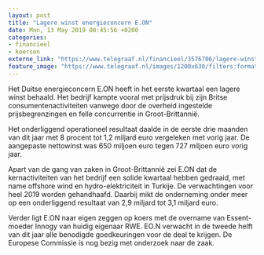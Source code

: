 ```yaml
---
layout: post
title: "Lagere winst energieconcern E.ON"
date: Mon, 13 May 2019 08:45:56 +0200
categories: 
- financieel 
- koersen 
externe_link: "https://www.telegraaf.nl/financieel/3576706/lagere-winst-energieconcern-e-on"
feature_image: "https://www.telegraaf.nl/images/1200x630/filters:format(jpeg):quality(80)/cdn-kiosk-api.telegraaf.nl/1311c312-754b-11e9-85a2-02c309bc01c1.jpg"
---
```


<p class="intro">Het Duitse energieconcern E.ON heeft in het eerste kwartaal een lagere winst behaald. Het bedrijf kampte vooral met prijsdruk bij zijn Britse consumentenactiviteiten vanwege door de overheid ingestelde prijsbegrenzingen en felle concurrentie in Groot-Brittannië.</p> <p>Het onderliggend operationeel resultaat daalde in de eerste drie maanden van dit jaar met 8 procent tot 1,2 miljard euro vergeleken met vorig jaar. De aangepaste nettowinst was 650 miljoen euro tegen 727 miljoen euro vorig jaar.</p><p>Apart van de gang van zaken in Groot-Brittannië zei E.ON dat de kernactiviteiten van het bedrijf een solide kwartaal hebben gedraaid, met name offshore wind en hydro-elektriciteit in Turkije. De verwachtingen voor heel 2019 worden gehandhaafd. Daarbij mikt de onderneming onder meer op een onderliggend resultaat van 2,9 miljard tot 3,1 miljard euro.</p><p>Verder ligt E.ON naar eigen zeggen op koers met de overname van Essent-moeder Innogy van huidig eigenaar RWE. EO.N verwacht in de tweede helft van dit jaar alle benodigde goedkeuringen voor de deal te krijgen. De Europese Commissie is nog bezig met onderzoek naar de zaak.</p>

